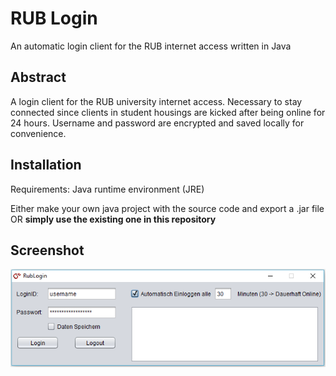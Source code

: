 # RUB Login
An automatic login client for the RUB internet access written in Java

## Abstract
A login client for the RUB university internet access. 
Necessary to stay connected since clients in student housings are kicked after being online for 24 hours. Username and password are encrypted and
saved locally for convenience.

## Installation
Requirements: Java runtime environment (JRE)

Either make your own java project with the source code and export a .jar file OR **simply use the existing one in this repository**

## Screenshot
<p align="center">
	<img src="img/screenshot.png" width="750">
</p>